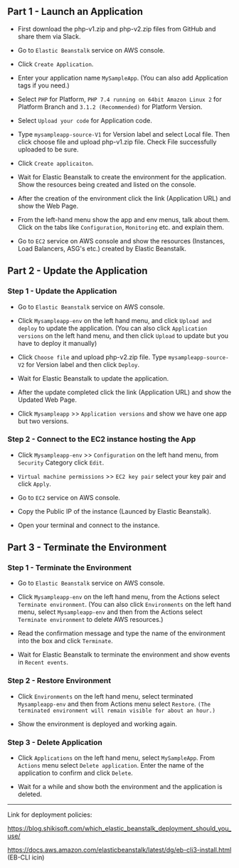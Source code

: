 ## Part 1 - Launch an Application

- First download the php-v1.zip and php-v2.zip files from GitHub and share them via Slack.

- Go to `Elastic Beanstalk` service on AWS console.

- Click `Create Application`.

- Enter your application name `MySampleApp`.  (You can also add Application tags if you need.)

- Select `PHP` for Platform, `PHP 7.4 running on 64bit Amazon Linux 2` for Platform Branch and `3.1.2 (Recommended)` for Platform Version.

- Select `Upload your code` for Application code.

- Type `mysampleapp-source-V1` for Version label and select Local file. Then click choose file and upload php-v1.zip file.
  Check File successfully uploaded to be sure.

- Click `Create applicaiton`.

- Wait for Elastic Beanstalk to create the environment for the application. Show the resources being created and listed on the console.

- After the creation of the environment click the link (Application URL) and show the Web Page.

- From the left-hand menu show the app and env menus, talk about them. Click on the tabs like `Configuration`, `Monitoring` etc. and explain them.

- Go to `EC2` service on AWS console and show the resources (Instances, Load Balancers, ASG's etc.) created by Elastic Beanstalk.


## Part 2 - Update the Application

### Step 1 - Update the Application


- Go to `Elastic Beanstalk` service on AWS console.

- Click `Mysampleapp-env` on the left hand menu, and click `Upload and deploy` to update the application. (You can also click `Application versions` on the left hand menu, and then click `Upload` to update but you have to deploy it manually)

- Click `Choose file` and upload php-v2.zip file. Type `mysampleapp-source-V2` for Version label and then click `Deploy`.

- Wait for Elastic Beanstalk to update the application.

- After the update completed click the link (Application URL) and show the Updated Web Page.

- Click `Mysampleapp` >> `Application versions` and show we have one app but two versions.

### Step 2 - Connect to the EC2 instance hosting the App 


- Click `Mysampleapp-env` >> `Configuration` on the left hand menu, from `Security` Category click `Edit`.

- `Virtual machine permissions` >> `EC2 key pair` select your key pair and click `Apply`.

- Go to `EC2` service on AWS console.

- Copy the Public IP of the instance (Launced by Elastic Beanstalk).

- Open your terminal and connect to the instance.

## Part 3 - Terminate the Environment

### Step 1 - Terminate the Environment

- Go to `Elastic Beanstalk` service on AWS console.

- Click `Mysampleapp-env` on the left hand menu, from the Actions select `Terminate environment`. (You can also click `Environments` on the left hand menu, select `Mysampleapp-env` and then from the Actions select `Terminate environment` to delete AWS resources.)

- Read the confirmation message and type the name of the environment into the box and click `Terminate`.

- Wait for Elastic Beanstalk to terminate the environment and show events in `Recent events`.

### Step 2 - Restore Environment

- Click `Environments` on the left hand menu, select terminated `Mysampleapp-env` and then from Actions menu select `Restore`.
  `(The terminated environment will remain visible for about an hour.)`

- Show the environment is deployed and working again. 

### Step 3 - Delete Application

- Click `Applications` on the left hand menu, select `MySampleApp`. From `Actions` menu select `Delete application`. Enter the name of the application to confirm and click `Delete`.

- Wait for a while and show both the environment and the application is deleted.

---

Link for deployment policies:

https://blog.shikisoft.com/which_elastic_beanstalk_deployment_should_you_use/

https://docs.aws.amazon.com/elasticbeanstalk/latest/dg/eb-cli3-install.html (EB-CLI icin)